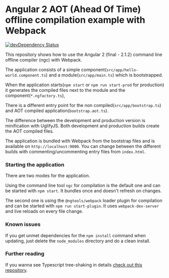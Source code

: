 # Angular 2 AOT (Ahead Of Time) offline compilation example with Webpack
[![devDependency Status](https://david-dm.org/blacksonic/angular2-aot-webpack/dev-status.svg)](https://david-dm.org/blacksonic/angular2-aot-webpack?type=dev)

This repository shows how to use the Angular 2 (final - 2.1.2) command line offline compiler (ngc) with Webpack.

The application consists of a simple component(```src/app/hello-world.component.ts```) 
and a module(```src/app/main.ts```) which is bootstrapped.

When the application starts(```npm start``` or ```npm run start-prod``` for production) 
it generates the compiled files next to the module and the component(```*.ngfactory.ts```),

There is a different entry point for the non compiled(```src/app/bootstrap.ts```)
and AOT compiled application(```bootstrap.aot.ts```).

The difference between the development and production version is minification with UglifyJS.
Both development and production builds create the AOT compiled files.

The application is bundled with Webpack from the bootstrap files and is available on ```http://localhost:9000```.
You can change between the different builds with commenting/uncommenting entry files from ```index.html```.

### Starting the application

There are two modes for the application.

Using the command line tool ```ngc``` for compilation is the default one 
and can be started with ```npm start```. It bundles once and doesn't refresh on changes.

The second one is using the ```@ngtools/webpack``` loader plugin for compilation
and can be started with ```npm run start-plugin```. It uses ```webpack-dev-server``` and 
live reloads on every file change.

### Known issues

If you get unmet dependencies for the ```npm install``` command when updating,
just delete the ```node_modules``` directory and do a clean install.

### Further reading

If you wanna see Typescript tree-shaking in details
[check out this repository](https://github.com/blacksonic/typescript-webpack-tree-shaking).
